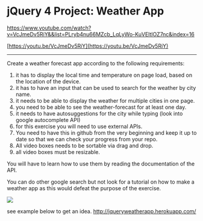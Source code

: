 # jQuery 4 Project: Weather App

https://www.youtube.com/watch?v=VcJmeDv5RiY&&list=PLryb4nu66MZcb_LqLyWo-KuVEltlOZ7nc&index=16


[https://youtu.be/VcJmeDv5RiY](https://youtu.be/VcJmeDv5RiY)

----------

Create a weather forecast app according to the following requirements:


1. it has to display the local time and temperature on page load, based on the location of the device.
2. it has to have an input that can be used to search for the weather by city name.
3. it needs to be able to display the weather for multiple cities in one page.
4. you need to be able to see the weather-forecast  for at least one day.
5. it needs to have autosuggestions for the city while typing (look into google autocomplete API)
6. for this exercise you will need to use external APIs.
7. You need to have this in github from the very beginning and keep it up to date so that we can check your progress from your repo.
8. All video boxes needs to be sortable via drag and drop.
9. all video boxes must be resizable.

You will have to learn how to use them by reading the documentation of the API.

You can do other google search but not look for a tutorial on how to make a weather app as this would defeat the purpose of the exercise.


![](https://d2mxuefqeaa7sj.cloudfront.net/s_A3EAE66FDE56DF5B275A6948D62DF2E41468129544097C7E8214E980C16FF74A_1506415548302_Screen+Shot+2017-09-26+at+10.27.17.png)


see example below to get an idea.
http://jqueryweatherapp.herokuapp.com/ 



